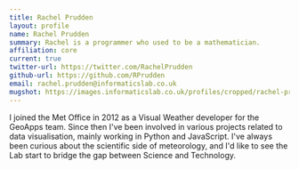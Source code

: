 ```yaml
---
title: Rachel Prudden
layout: profile
name: Rachel Prudden
summary: Rachel is a programmer who used to be a mathematician.
affiliation: core
current: true
twitter-url: https://twitter.com/RachelPrudden
github-url: https://github.com/RPrudden
email: rachel.prudden@informaticslab.co.uk
mugshot: https://images.informaticslab.co.uk/profiles/cropped/rachel-prudden.png
---
```


I joined the Met Office in 2012 as a Visual Weather developer for the GeoApps team. Since then I've been involved in various projects related to data visualisation, mainly working in Python and JavaScript. I've always been curious about the scientific side of meteorology, and I'd like to see the Lab start to bridge the gap between Science and Technology.
